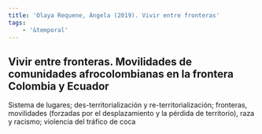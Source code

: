 ```yaml
---
title: 'Olaya Requene, Ángela (2019). Vivir entre fronteras'
tags:
    - '&temporal'
---
```

## Vivir entre fronteras. Movilidades de comunidades afrocolombianas en la frontera Colombia y Ecuador

Sistema de lugares; des-territorialización y re-territorialización; fronteras, movilidades (forzadas por el desplazamiento y la pérdida de territorio), raza y racismo; violencia del tráfico de coca
